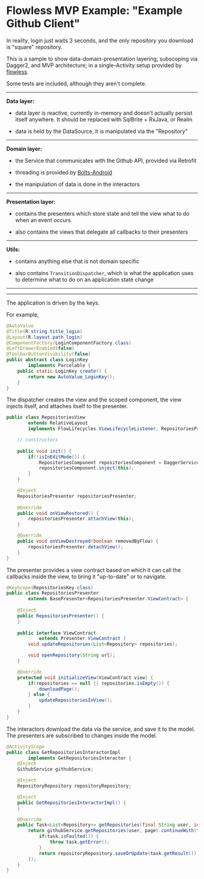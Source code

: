 # Flowless MVP Example: "Example Github Client"

In reality, login just waits 3 seconds, and the only repository you download is "square" repository.

This is a sample to show data-domain-presentation layering, subscoping via Dagger2, and MVP architecture; in a single-Activity setup provided by [flowless](https://github.com/Zhuinden/flowless/).

Some tests are included, although they aren't complete.

----------------------

**Data layer:**

- data layer is reactive, currently in-memory and doesn't actually persist itself anywhere. It should be replaced with SqlBrite + RxJava, or Realm

- data is held by the DataSource, it is manipulated via the "Repository"

----------------------

**Domain layer:**

- the Service that communicates with the Github API, provided via Retrofit

- threading is provided by [Bolts-Android](https://github.com/BoltsFramework/Bolts-Android)

- the manipulation of data is done in the interactors

----------------------

**Presentation layer:**

- contains the presenters which store state and tell the view what to do when an event occurs

- also contains the views that delegate all callbacks to their presenters

---------------------

**Utils:**

- contains anything else that is not domain specific

- also contains `TransitionDispatcher`, which is what the application uses to determine what to do on an application state change

----------------

----------------

The application is driven by the keys.

For example,

``` java
@AutoValue
@Title(R.string.title_login)
@Layout(R.layout.path_login)
@ComponentFactory(LoginComponentFactory.class)
@LeftDrawerEnabled(false)
@ToolbarButtonVisibility(false)
public abstract class LoginKey
        implements Parcelable {
    public static LoginKey create() {
        return new AutoValue_LoginKey();
    }
}
```

The dispatcher creates the view and the scoped component, the view injects itself, and attaches itself to the presenter.

``` java
public class RepositoriesView
        extends RelativeLayout
        implements FlowLifecycles.ViewLifecycleListener, RepositoriesPresenter.ViewContract {

    // constructors
        
    public void init() {
        if(!isInEditMode()) {
            RepositoriesComponent repositoriesComponent = DaggerService.getComponent(getContext());
            repositoriesComponent.inject(this);
        }
    }

    @Inject
    RepositoriesPresenter repositoriesPresenter;
        
    @Override
    public void onViewRestored() {
        repositoriesPresenter.attachView(this);
    }

    @Override
    public void onViewDestroyed(boolean removedByFlow) {
        repositoriesPresenter.detachView();
    }
}
```

The presenter provides a view contract based on which it can call the callbacks inside the view, to bring it "up-to-date" or to navigate.

``` java
@KeyScope(RepositoriesKey.class)
public class RepositoriesPresenter
        extends BasePresenter<RepositoriesPresenter.ViewContract> {
        
    @Inject
    public RepositoriesPresenter() {
    }
        
    public interface ViewContract
            extends Presenter.ViewContract {
        void updateRepositories(List<Repository> repositories);

        void openRepository(String url);
    }

    @Override
    protected void initializeView(ViewContract view) {
        if(repositories == null || repositories.isEmpty()) {
            downloadPage();
        } else {
            updateRepositoriesInView();
        }
    }
}
```

The interactors download the data via the service, and save it to the model. The presenters are subscribed to changes inside the model.

``` java
@ActivityScope
public class GetRepositoriesInteractorImpl
        implements GetRepositoriesInteractor {
    @Inject
    GithubService githubService;

    @Inject
    RepositoryRepository repositoryRepository;

    @Inject
    public GetRepositoriesInteractorImpl() {
    }

    @Override
    public Task<List<Repository>> getRepositories(final String user, int page) {
        return githubService.getRepositories(user, page).continueWith(task -> {
            if(task.isFaulted()) {
                throw task.getError();
            }
            return repositoryRepository.saveOrUpdate(task.getResult());
        });
    }
}
```
